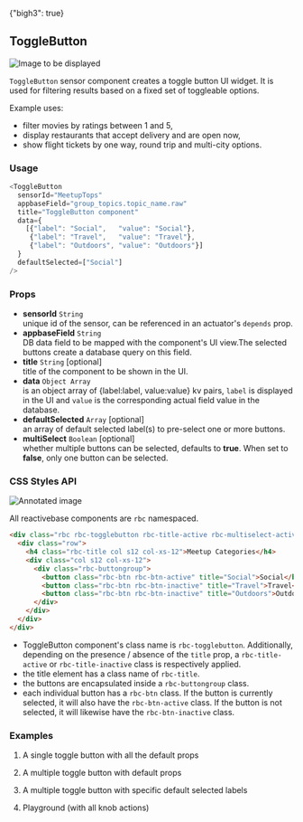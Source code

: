 {"bigh3": true}

## ToggleButton

![Image to be displayed](https://i.imgur.com/Zyooy5N.png)

`ToggleButton` sensor component creates a toggle button UI widget. It is used for filtering results based on a fixed set of toggleable options.

Example uses:
* filter movies by ratings between 1 and 5,
* display restaurants that accept delivery and are open now,
* show flight tickets by one way, round trip and multi-city options.

### Usage

```js
<ToggleButton
  sensorId="MeetupTops"
  appbaseField="group_topics.topic_name.raw"
  title="ToggleButton component"
  data={
    [{"label": "Social",   "value": "Social"},
     {"label": "Travel",   "value": "Travel"},
     {"label": "Outdoors", "value": "Outdoors"}]
  }
  defaultSelected=["Social"]
/>
```

### Props

- **sensorId** `String`  
    unique id of the sensor, can be referenced in an actuator's `depends` prop.  
- **appbaseField** `String`  
    DB data field to be mapped with the component's UI view.The selected buttons create a database query on this field.
- **title** `String` [optional]  
    title of the component to be shown in the UI.
- **data** `Object Array`  
    is an object array of {label:label, value:value} kv pairs, `label` is displayed in the UI and `value` is the corresponding actual field value in the database.
- **defaultSelected** `Array` [optional]  
    an array of default selected label(s) to pre-select one or more buttons.
- **multiSelect** `Boolean` [optional]  
    whether multiple buttons can be selected, defaults to **true**. When set to **false**, only one button can be selected.

### CSS Styles API

![Annotated image](https://i.imgur.com/lMbqk2H.png)

All reactivebase components are `rbc` namespaced.

```html
<div class="rbc rbc-togglebutton rbc-title-active rbc-multiselect-active col s12 col-xs-12 card thumbnail">
  <div class="row">
    <h4 class="rbc-title col s12 col-xs-12">Meetup Categories</h4>
    <div class="col s12 col-xs-12">
      <div class="rbc-buttongroup">
        <button class="rbc-btn rbc-btn-active" title="Social">Social</button>
        <button class="rbc-btn rbc-btn-inactive" title="Travel">Travel</button>
        <button class="rbc-btn rbc-btn-inactive" title="Outdoors">Outdoors</button>
      </div>
    </div>
  </div>
</div>
```

* ToggleButton component's class name is `rbc-togglebutton`. Additionally, depending on the presence / absence of the `title` prop, a `rbc-title-active` or `rbc-title-inactive` class is respectively applied.
* the title element has a class name of `rbc-title`.
* the buttons are encapsulated inside a `rbc-buttongroup` class.
* each individual button has a `rbc-btn` class. If the button is currently selected, it will also have the `rbc-btn-active` class. If the button is not selected, it will likewise have the `rbc-btn-inactive` class.


### Examples

1. A single toggle button with all the default props

2. A multiple toggle button with default props

3. A multiple toggle button with specific default selected labels

4. Playground (with all knob actions)


